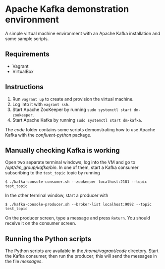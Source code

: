 # Apache Kafka demonstration environment

A simple virtual machine environment with an Apache Kafka installation and
some sample scripts.


## Requirements

- Vagrant
- VirtualBox


## Instructions

1. Run `vagrant up` to create and provision the virtual machine.
2. Log into it with `vagrant ssh`.
3. Start Apache ZooKeeper by running `sudo systemctl start dm-zookeeper`.
4. Start Apache Kafka by running `sudo systemctl start dm-kafka`.

The *code* folder contains some scripts demonstrating how to use Apache Kafka
with the *confluent-python* package.


## Manually checking Kafka is working

Open two separate terminal windows, log into the VM and go to
*/opt/dm_group/kafka/bin*. In one of them, start a Kafka consumer subscribing
to the `test_topic` topic by running

    $ ./kafka-console-consumer.sh --zookeeper localhost:2181 --topic test_topic

In the other terminal window, start a producer with

    $ ./kafka-console-producer.sh --broker-list localhost:9092 --topic test_topic

On the producer screen, type a message and press `Return`. You should receive
it on the consumer screen.


## Running the Python scripts

The Python scripts are available in the */home/vagrant/code* directory. Start
the Kafka consumer, then run the producer; this will send the messages in the
file *messages*.
